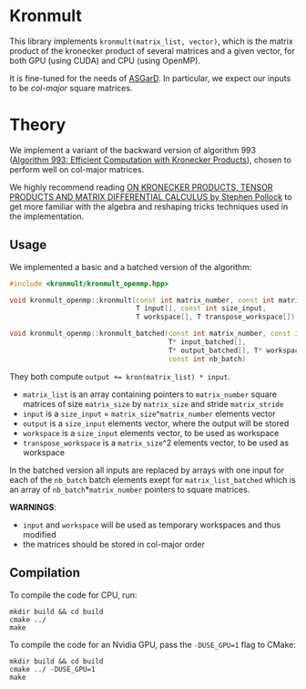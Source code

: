 # Kronmult

This library implements `kronmult(matrix_list, vector)`, which is the matrix product of the kronecker product of several matrices and a given vector, for both GPU (using CUDA) and CPU (using OpenMP).

It is fine-tuned for the needs of [ASGarD](https://github.com/project-asgard/asgard).
In particular, we expect our inputs to be *col-major* square matrices.

# Theory

We implement a variant of the backward version of algorithm 993 ([Algorithm 993: Efficient Computation with Kronecker Products](https://dl.acm.org/doi/abs/10.1145/3291041)), chosen to perform well on col-major matrices.

We highly recommend reading [ON KRONECKER PRODUCTS, TENSOR PRODUCTS AND MATRIX DIFFERENTIAL CALCULUS by Stephen Pollock](https://www.le.ac.uk/economics/research/RePEc/lec/leecon/dp14-02.pdf) to get more familiar with the algebra and reshaping tricks techniques used in the implementation.

## Usage

We implemented a basic and a batched version of the algorithm:

```cpp
#include <kronmult/kronmult_openmp.hpp>

void kronmult_openmp::kronmult(const int matrix_number, const int matrix_size, T const * const matrix_list[], const int matrix_stride,
                               T input[], const int size_input,
                               T workspace[], T transpose_workspace[])

void kronmult_openmp::kronmult_batched(const int matrix_number, const int matrix_size, T const * const matrix_list_batched[], const int matrix_stride,
                                       T* input_batched[],
                                       T* output_batched[], T* workspace_batched[],
                                       const int nb_batch)
```

They both compute `output += kron(matrix_list) * input`.

- `matrix_list` is an array containing pointers to `matrix_number` square matrices of size `matrix_size` by `matrix_size` and stride `matrix_stride`
- `input` is a `size_input` = `matrix_size`^`matrix_number` elements vector
- `output` is a `size_input` elements vector, where the output will be stored
- `workspace` is a `size_input` elements vector, to be used as workspace
- `transpose_workspace` is a `matrix_size`^2 elements vector, to be used as workspace

In the batched version all inputs are replaced by arrays with one input for each of the `nb_batch` batch elements exept for `matrix_list_batched` which is an array of `nb_batch`*`matrix_number` pointers to square matrices.

**WARNINGS**:

- `input` and `workspace` will be used as temporary workspaces and thus modified
- the matrices should be stored in col-major order

## Compilation

To compile the code for CPU, run:

```
mkdir build && cd build
cmake ../
make
```

To compile the code for an Nvidia GPU, pass the `-DUSE_GPU=1` flag to CMake:

```
mkdir build && cd build
cmake ../ -DUSE_GPU=1
make
```
